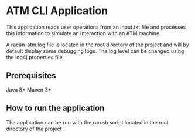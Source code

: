 ATM CLI Application
===

This application reads user operations from an input.txt file and processes this information to simulate
an interaction with an ATM machine.

A racan-atm.log file is located in the root directory of the project and will by default display 
some debugging logs. The log level can be changed using the log4j.properties file.

Prerequisites
---
Java 8+
Maven 3+

How to run the application
---
The application can be run with the run.sh script located in the root directory of the project
